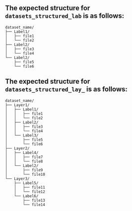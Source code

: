 ## The expected structure for `datasets_structured_lab` is as follows: 


```
dataset_name/
├── Label1/
│   ├── file1
│   └── file2
├── Label2/
│   ├── file3
│   └── file4
└── Label2/
    ├── file5
    └── file6
```

## The expected structure for `datasets_structured_lay_` is as follows: 


```
dataset_name/
├── Layer1/
│   ├── Label1/
│   │   ├── file1
│   │   └── file2
│   ├── Label2/
│   │   ├── file3
│   │   └── file4
│   └── Label3/
│       ├── file5
│       └── file6
├── Layer2/
│   ├── Label4/
│   │   ├── file7
│   │   └── file8
│   └── Label2/
│       ├── file9
│       └── file10
└── Layer3/
    ├── Label5/
    │   ├── file11
    │   └── file12
    └── Label6/
        ├── file13
        └── file14
```
